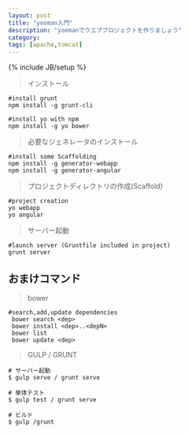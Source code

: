 ```yaml
---
layout: post
title: "yeoman入門"
description: "yoemanでウエブプロジェクトを作りましょう"
category: 
tags: [apache,tomcat]
---
```

{% include JB/setup %}


> インストール

```
#install grunt
npm install -g grunt-cli

#install yo with npm
npm install -g yo bower
```

> 必要なジェネレータのインストール

```
#install some Scaffolding 
npm install -g generator-webapp
npm install -g generator-angular
```

> プロジェクトディレクトリの作成(Scaffold)

```
#project creation
yo webapp
yo angular
```

> サーバー起動

```
#launch server (Gruntfile included in project)
grunt server
```

## おまけコマンド

> bower

```
#search,add,update dependencies
 bower search <dep>
 bower install <dep>..<depN>
 bower list
 bower update <dep>
```

 > GULP / GRUNT

```
# サーバー起動
$ gulp serve / grunt serve

# 単体テスト
$ gulp test / grunt serve

# ビルド
$ gulp /grunt
```